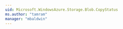 ```yaml
---
uid: Microsoft.WindowsAzure.Storage.Blob.CopyStatus
ms.author: "tamram"
manager: "mbaldwin"
---
```

